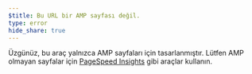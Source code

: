 ```yaml
---
$title: Bu URL bir AMP sayfası değil.
type: error
hide_share: true
---
```


Üzgünüz, bu araç yalnızca AMP sayfaları için tasarlanmıştır. Lütfen AMP olmayan sayfalar için [PageSpeed Insights](https://developers.google.com/speed/pagespeed/insights/) gibi araçlar kullanın.
